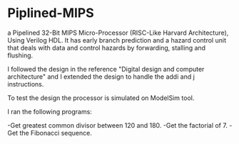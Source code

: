 # Piplined-MIPS
a Pipelined 32-Bit MIPS Micro-Processor (RISC-Like Harvard Architecture), Using Verilog HDL. It has early branch prediction and a hazard control unit that deals with data and control hazards by forwarding, stalling and flushing. 

I followed the design in the reference "Digital design and computer architecture" and I extended the design to handle the addi and j instructions.

To test the design the processor is simulated on ModelSim tool.

I ran the following programs:

-Get greatest common divisor between 120 and 180.
-Get the factorial of 7.
-Get the Fibonacci sequence.
